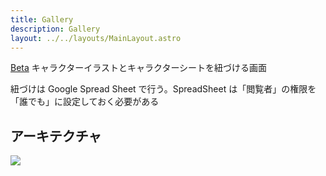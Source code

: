 ```yaml
---
title: Gallery
description: Gallery
layout: ../../layouts/MainLayout.astro
---
```


[Beta](https://d3snr6xc5uvnuy.cloudfront.net/friends-shakehand/gallery?beta)
キャラクターイラストとキャラクターシートを紐づける画面

紐づけは Google Spread Sheet で行う。SpreadSheet は「閲覧者」の権限を「誰でも」に設定しておく必要がある

## アーキテクチャ

![](../../drawio-assets/architechture-gallery.png)
